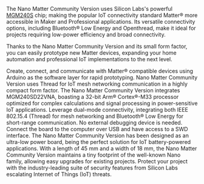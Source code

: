 <FeatureDescription>

  The Nano Matter Community Version uses Silicon Labs's powerful [MGM240S](https://www.silabs.com/documents/public/data-sheets/mgm240s-datasheet.pdf) chip; making the popular IoT connectivity standard Matter® more accessible in Maker and Professional applications. Its versatile connectivity options, including Bluetooth® Low Energy and Openthread, make it ideal for projects requiring low-power efficiency and broad connectivity.

  Thanks to the Nano Matter Community Version and its small form factor, you can easily prototype new Matter devices, expanding your home automation and professional IoT implementations to the next level.
  
</FeatureDescription>

<FeatureList>
  <Feature title="Matter® Ready" image="core">
    Create, connect, and communicate with Matter® compatible devices using Arduino as the software layer for rapid prototyping.
    <FeatureWrapper>
      <FeatureLink title="Matter Specification" url="https://csa-iot.org/all-solutions/matter/" download blank/>
    </FeatureWrapper>
  </Feature>

  <Feature title="OpenThread" image="communication">
    Nano Matter Community Version uses Thread for IoT mesh networking communication in a highly compact form factor.
    <FeatureWrapper>
      <FeatureLink title="OpenThread" url="https://openthread.io/" download blank/>
    </FeatureWrapper>
  </Feature>

  <Feature title="MGM240SD22VNA 32-bit Arm® Cortex®-M33" image="mcu">
    The Nano Matter Community Version integrates MGM240SD22VNA, boasting a 32-bit Arm® Cortex®-M33 processor optimized for complex calculations and signal processing in power-sensitive IoT applications.
    <FeatureWrapper>
      <FeatureLink title="Datasheet" url="https://www.silabs.com/documents/public/data-sheets/mgm240s-datasheet.pdf" download blank/>
    </FeatureWrapper>
  </Feature>

  <Feature title="Bluetooth® connectivity" image="bluetooth">
    Leverage dual-mode connectivity, integrating both IEEE 802.15.4 (Thread) for mesh networking and Bluetooth® Low Energy for short-range communication.
    <FeatureWrapper>
      <FeatureLink title="Bluetooth®" url="https://www.bluetooth.com/" download blank/>
    </FeatureWrapper>
  </Feature>

  <Feature title="Debugging over USB" image="usb">
    No external debugging device is needed. Connect the board to the computer over USB and have access to a SWD interface. 
  </Feature>

  <Feature title="Low power consumption" image="power">
    The Nano Matter Community Version has been designed as an ultra-low power board, being the perfect solution for IoT battery-powered applications.
  </Feature>

  <Feature title="Tiny footprint" image="nano-form-factor">
    With a length of 45 mm and a width of 18 mm, the Nano Matter Community Version maintains a tiny footprint of the well-known Nano family, allowing easy upgrades for existing projects.
  </Feature>

  <Feature title="Secure Vault technology-enabled" image="crypto-chip">
    Protect your project with the industry-leading suite of security features from Silicon Labs escalating Internet of Things (IoT) threats.
  </Feature>


</FeatureList>
